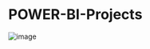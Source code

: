 # POWER-BI-Projects
![image](https://github.com/vandanab99/POWER-BI-Projects/assets/156997919/9f7a2428-1257-4bb8-9e80-7d6594d0eef4)

